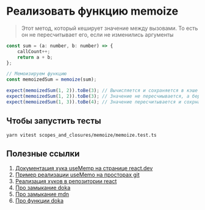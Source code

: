 # Реализовать функцию memoize

> Этот метод, который кеширует значение между вызовами. То есть он не пересчитывает его, если не изменились аргументы

```javascript
const sum = (a: number, b: number) => {
    callCount++;
    return a + b;
};

// Мемоизируем функцию
const memoizedSum = memoize(sum);

expect(memoizedSum(1, 2)).toBe(3); // Вычисляется и сохраняется в кэше
expect(memoizedSum(1, 2)).toBe(3); // Значение не пересчиывается, а берется из внутреннего кеша
expect(memoizedSum(1, 3)).toBe(4); // Значение пересчитывается и сохрнаяется в кэше
```

## Чтобы запустить тесты

`yarn vitest scopes_and_closures/memoize/memoize.test.ts`

## Полезные ссылки

1. [Документация хука useMemp на странице react.dev](https://react.dev/reference/react/useMemo)
2. [Пример реализации useMemo на просторах git](https://gist.github.com/ultrox/5159cf0a57054ae92f0cae72f4706c97#file-usememousecallback-js-L65)
3. [Реализация хуков в репозитории react](https://github.com/facebook/react/blob/main/packages/react/src/ReactHooks.js#L169)
4. [Про замыкание doka](https://doka.guide/js/closures/)
5. [Про замыкание mdn](https://developer.mozilla.org/ru/docs/Web/JavaScript/Closures)
6. [Про функции doka](https://doka.guide/js/function/)